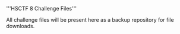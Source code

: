 '''HSCTF 8 Challenge Files'''

All challenge files will be present here as a backup repository for file downloads.
